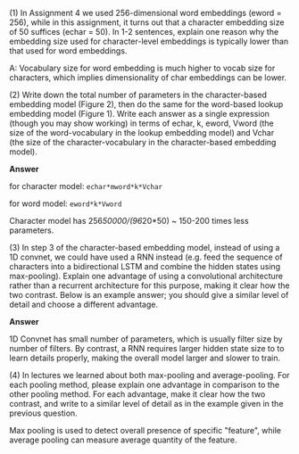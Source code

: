 (1) In Assignment 4 we used 256-dimensional word embeddings (eword = 256),
while in this assignment, it turns out that a character embedding size of 50 suffices (echar = 50).
In 1-2 sentences, explain one reason why the embedding size used for character-level embeddings is
typically lower than that used for word embeddings.

A: Vocabulary size for word embedding is much higher to vocab size for characters, 
which implies dimensionality of char embeddings can be lower.

(2) Write down the total number of parameters in the character-based embedding
model (Figure 2), then do the same for the word-based lookup embedding model (Figure 1). Write
each answer as a single expression (though you may show working) in terms of echar, k, eword,
Vword (the size of the word-vocabulary in the lookup embedding model) and Vchar (the size of the
character-vocabulary in the character-based embedding model).

__Answer__

for character model: `echar*mword*k*Vchar`

for word model: `eword*k*Vword`

Character model has 256*50000/(96*20*50) ~ 150-200 times less parameters.


(3) In step 3 of the character-based embedding model, instead of using a 1D convnet, we could have used a RNN instead (e.g. feed the sequence of characters into a bidirectional
LSTM and combine the hidden states using max-pooling). Explain one advantage of using a convolutional architecture rather than a recurrent architecture for this purpose, making it clear how
the two contrast. Below is an example answer; you should give a similar level of detail and choose
a different advantage.

__Answer__

1D Convnet has small number of parameters, which is usually filter size by number of filters. By contrast, a RNN 
requires larger hidden state size to to learn details properly, making the overall model larger and slower to train.

(4)  In lectures we learned about both max-pooling and average-pooling. For each
pooling method, please explain one advantage in comparison to the other pooling method. For
each advantage, make it clear how the two contrast, and write to a similar level of detail as in the
example given in the previous question.

Max pooling is used to detect overall presence of specific "feature", while average pooling can measure 
average quantity of the feature. 